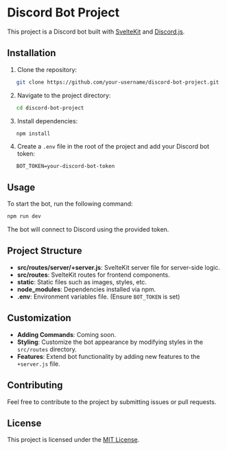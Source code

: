 
# Discord Bot Project

This project is a Discord bot built with [SvelteKit](https://kit.svelte.dev/) and [Discord.js](https://discord.js.org/).

## Installation

1. Clone the repository:

 ```bash
    git clone https://github.com/your-username/discord-bot-project.git
```
2. Navigate to the project directory:
```bash
   cd discord-bot-project
```

3. Install dependencies:
```bash
   npm install
```
4. Create a `.env` file in the root of the project and add your Discord bot token:

```env
   BOT_TOKEN=your-discord-bot-token
```

## Usage
To start the bot, run the following command:

```bash
npm run dev
```
The bot will connect to Discord using the provided token.

## Project Structure
- **src/routes/server/+server.js**: SvelteKit server file for server-side logic.
- **src/routes**: SvelteKit routes for frontend components.
- **static**: Static files such as images, styles, etc.
- **node_modules**: Dependencies installed via npm.
- **.env**: Environment variables file. (Ensure `BOT_TOKEN` is set)

## Customization
- **Adding Commands**: Coming soon.
- **Styling**: Customize the bot appearance by modifying styles in the `src/routes` directory.
- **Features**: Extend bot functionality by adding new features to the `+server.js` file.


## Contributing

Feel free to contribute to the project by submitting issues or pull requests.


## License

This project is licensed under the [MIT License](LICENSE).